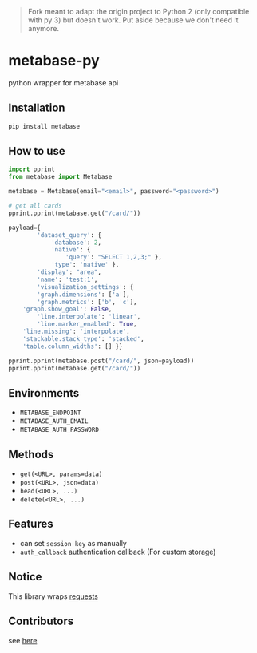 > Fork meant to adapt the origin project to Python 2 (only compatible with py 3) but doesn't work. Put aside because we don't need it anymore.

# metabase-py

python wrapper for metabase api

## Installation

```bash
pip install metabase
```

## How to use

```python
import pprint
from metabase import Metabase

metabase = Metabase(email="<email>", password="<password>")

# get all cards
pprint.pprint(metabase.get("/card/"))

payload={
        'dataset_query': {
            'database': 2,
            'native': {
                'query': "SELECT 1,2,3;" },
            'type': 'native' },
        'display': "area",
        'name': 'test:1',
        'visualization_settings': {
        'graph.dimensions': ['a'],
        'graph.metrics': ['b', 'c'],
	'graph.show_goal': False,
        'line.interpolate': 'linear',
        'line.marker_enabled': True,
	'line.missing': 'interpolate',
	'stackable.stack_type': 'stacked',
	'table.column_widths': [] }}

pprint.pprint(metabase.post("/card/", json=payload))
pprint.pprint(metabase.get("/card/"))
```

## Environments

- `METABASE_ENDPOINT`
- `METABASE_AUTH_EMAIL`
- `METABASE_AUTH_PASSWORD`

## Methods

- `get(<URL>, params=data)`
- `post(<URL>, json=data)`
- `head(<URL>, ...)`
- `delete(<URL>, ...)`

## Features

- can set `session key` as manually
- `auth_callback` authentication callback (For custom storage)

## Notice

This library wraps [requests](http://docs.python-requests.org/en/master/)

## Contributors

see [here](https://github.com/STUnitas/metabase-py/graphs/contributors)
